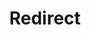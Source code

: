 ﻿---
layout: src/layouts/Redirect.astro
title: Redirect
redirect: /docs/octopus-rest-api/octopus.server.exe-command-line/checkservices
pubDate:  2023-01-01
navSearch: false
navSitemap: false
navMenu: false
---
